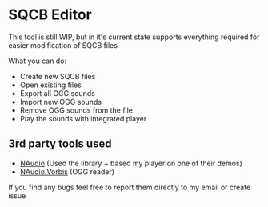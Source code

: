 # SQCB Editor
This tool is still WIP, but in it's current state supports everything required for easier modification of SQCB files

What you can do:
* Create new SQCB files
* Open existing files
* Export all OGG sounds
* Import new OGG sounds
* Remove OGG sounds from the file
* Play the sounds with integrated player

## 3rd party tools used
* [NAudio](https://github.com/naudio/NAudio/) (Used the library + based my player on one of their demos)
* [NAudio.Vorbis](https://github.com/naudio/Vorbis) (OGG reader)


If you find any bugs feel free to report them directly to my email or create issue